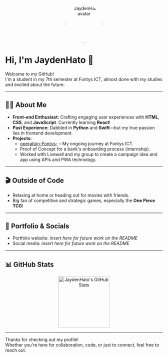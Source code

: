 <!-- Profile image placeholder -->
<p align="center">
  <img src="https://avatars.githubusercontent.com/JaydenHato" width="120" alt="JaydenHato avatar" style="border-radius:50%;">
</p>

# Hi, I'm JaydenHato 👋

Welcome to my GitHub!  
I'm a student in my 7th semester at Fontys ICT, almost done with my studies and excited about the future.

---

## 👨‍💻 About Me

- **Front-end Enthusiast:** Crafting engaging user experiences with **HTML**, **CSS**, and **JavaScript**. Currently learning **React**!
- **Past Experience:** Dabbled in **Python** and **Swift**—but my true passion lies in frontend development.
- **Projects:**
  - [operation-Fontys-](https://github.com/JaydenHato/operation-Fontys-) – My ongoing journey at Fontys ICT.
  - Proof of Concept for a bank's onboarding process (internship).
  - Worked with Livewall and my group to create a campaign idea and app using APIs and PWA technology.

---

## 🎬 Outside of Code

- Relaxing at home or heading out for movies with friends.
- Big fan of competitive and strategic games, especially the **One Piece TCG**!

---

## 🚀 Portfolio & Socials

- Portfolio website: *insert here for future work on the README*
- Social media: *insert here for future work on the README*

---

## 📊 GitHub Stats

<p align="center">
  <img src="https://github-readme-stats.vercel.app/api?username=JaydenHato&show_icons=true&theme=calm" alt="JaydenHato's GitHub Stats" height="165">
</p>

---

Thanks for checking out my profile!  
Whether you're here for collaboration, code, or just to connect, feel free to reach out.
